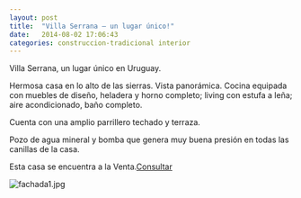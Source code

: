 ```yaml
---
layout: post
title:  "Villa Serrana – un lugar único!"
date:   2014-08-02 17:06:43
categories: construccion-tradicional interior
---
```


Villa Serrana, un lugar único en Uruguay.

Hermosa casa en lo alto de las sierras. Vista panorámica. Cocina equipada con muebles de diseño, heladera y horno completo; living con estufa a leña; aire acondicionado, baño completo.

Cuenta con una amplio parrillero techado y terraza.

Pozo de agua mineral y bomba que genera muy buena presión en todas las canillas de la casa.

<p>Esta casa se encuentra a la Venta.<a href="{{ site.baseurl }}/contacto">Consultar</a></p>

<img src="{{ site.baseurl }}/images/content/posts/villa_serrana/fachada1.jpg" alt="fachada1.jpg">